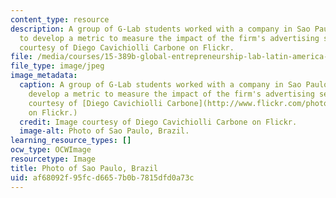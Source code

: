 ```yaml
---
content_type: resource
description: A group of G-Lab students worked with a company in Sao Paulo, Brazil,
  to develop a metric to measure the impact of the firm's advertising services. Image
  courtesy of Diego Cavichiolli Carbone on Flickr.
file: /media/courses/15-389b-global-entrepreneurship-lab-latin-america-the-middle-east-and-africa-fall-2010/af68092f95fcd6657b0b7815dfd0a73c_15-389bf10-th.jpg
file_type: image/jpeg
image_metadata:
  caption: A group of G-Lab students worked with a company in Sao Paulo, Brazil, to
    develop a metric to measure the impact of the firm's advertising services. (Image
    courtesy of [Diego Cavichiolli Carbone](http://www.flickr.com/photos/dccarbone/6090666816/)
    on Flickr.)
  credit: Image courtesy of Diego Cavichiolli Carbone on Flickr.
  image-alt: Photo of Sao Paulo, Brazil.
learning_resource_types: []
ocw_type: OCWImage
resourcetype: Image
title: Photo of Sao Paulo, Brazil
uid: af68092f-95fc-d665-7b0b-7815dfd0a73c
---
```


